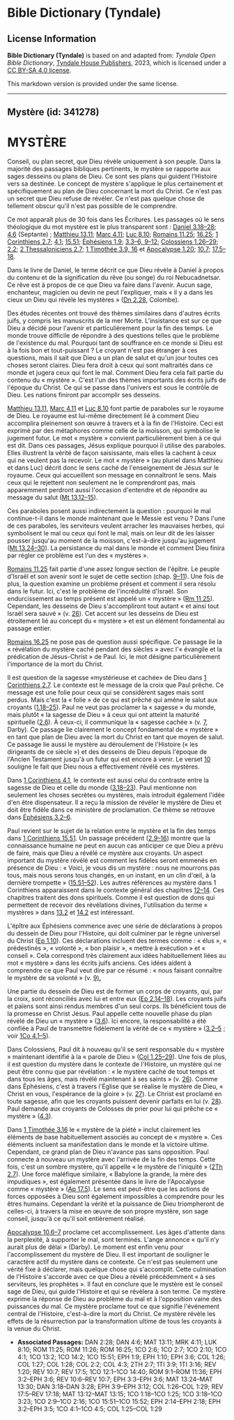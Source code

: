 # Bible Dictionary (Tyndale)

## License Information

**Bible Dictionary (Tyndale)** is based on and adapted from: _Tyndale Open Bible Dictionary_, [Tyndale House Publishers](https://tyndaleopenresources.com/), 2023, which is licensed under a [CC BY-SA 4.0 license](https://creativecommons.org/licenses/by-sa/4.0/legalcode.en).

This markdown version is provided under the same license.



--------------------------------

## Mystère (id: 341278)

MYSTÈRE
=======

Conseil, ou plan secret, que Dieu révèle uniquement à son peuple. Dans la majorité des passages bibliques pertinents, le mystère se rapporte aux sages desseins ou plans de Dieu. Ce sont ses plans qui guident l'Histoire vers sa destinée. Le concept de mystère s'applique le plus certainement et spécifiquement au plan de Dieu concernant la mort du Christ. Ce n'est pas un secret que Dieu refuse de révéler. Ce n'est pas quelque chose de tellement obscur qu'il n'est pas possible de le comprendre.

Ce mot apparaît plus de 30 fois dans les Écritures. Les passages où le sens théologique du mot mystère est le plus transparent sont : [Daniel 3\.18–28](https://ref.ly/Dan3:18-Dan3:28); [4\.6](https://ref.ly/Dan4:6) (Septante) ; [Matthieu 13\.11](https://ref.ly/Matt13:11); [Marc 4\.11](https://ref.ly/Mark4:11); [Luc 8\.10](https://ref.ly/Luke8:10); [Romains 11\.25](https://ref.ly/Rom11:25); [16\.25](https://ref.ly/Rom16:25); [1 Corinthiens 2\.7](https://ref.ly/1Cor2:7); [4\.1](https://ref.ly/1Cor4:1); [15\.51](https://ref.ly/1Cor15:51); [Éphésiens 1\.9](https://ref.ly/Eph1:9); [3\.3–6, 9–12](https://ref.ly/Eph3:3-Eph3:6,Eph3:9-Eph3:12); [Colossiens 1\.26–29](https://ref.ly/Col1:26-Col1:29); [2\.2](https://ref.ly/Col2:2); [2 Thessaloniciens 2\.7](https://ref.ly/2Thess2:7); [1 Timothée 3\.9, 16](https://ref.ly/1Tim3:9,1Tim3:16) et [Apocalypse 1\.20](https://ref.ly/Rev1:20); [10\.7](https://ref.ly/Rev10:7); [17\.5–18](https://ref.ly/Rev17:5-Rev17:18).

Dans le livre de Daniel, le terme décrit ce que Dieu révèle à Daniel à propos du contenu et de la signification du rêve (ou songe) du roi Nebucadnetsar. Ce rêve est à propos de ce que Dieu va faire dans l'avenir. Aucun sage, enchanteur, magicien ou devin ne peut l'expliquer, mais « il y a dans les cieux un Dieu qui révèle les mystères » ([Dn 2\.28](https://ref.ly/Dan2:28), Colombe).

Des études récentes ont trouvé des thèmes similaires dans d'autres écrits juifs, y compris les manuscrits de la mer Morte. L'insistance est sur ce que Dieu a décidé pour l'avenir et particulièrement pour la fin des temps. Le monde trouve difficile de répondre à des questions telles que le problème de l'existence du mal. Pourquoi tant de souffrance en ce monde si Dieu est à la fois bon et tout\-puissant ? Le croyant n'est pas étranger à ces questions, mais il sait que Dieu a un plan de salut et qu'un jour toutes ces choses seront claires. Dieu fera droit à ceux qui sont maltraités dans ce monde et jugera ceux qui font le mal. Comment Dieu fera cela fait partie du contenu du « mystère ». C'est l'un des thèmes importants des écrits juifs de l'époque du Christ. Ce qui se passe dans l'univers est sous le contrôle de Dieu. Les nations finiront par accomplir ses desseins.

[Matthieu 13\.11](https://ref.ly/Matt13:11), [Marc 4\.11](https://ref.ly/Mark4:11) et [Luc 8\.10](https://ref.ly/Luke8:10) font partie de paraboles sur le royaume de Dieu. Le royaume est lui\-même directement lié à comment Dieu accomplira pleinement son œuvre à travers et à la fin de l'Histoire. Ceci est exprimé par des métaphores comme celle de la moisson, qui symbolise le jugement futur. Le mot « mystère » convient particulièrement bien à ce qui est dit. Dans ces passages, Jésus explique pourquoi il utilise des paraboles. Elles illustrent la vérité de façon saisissante, mais elles la cachent à ceux qui ne veulent pas la recevoir. Le mot « mystère » (au pluriel dans Matthieu et dans Luc) décrit donc le sens caché de l'enseignement de Jésus sur le royaume. Ceux qui accueillent son message en connaîtront le sens. Mais ceux qui le rejettent non seulement ne le comprendront pas, mais apparemment perdront aussi l'occasion d'entendre et de répondre au message du salut ([Mt 13\.12–15](https://ref.ly/Matt13:12-Matt13:15)).

Ces paraboles posent aussi indirectement la question : pourquoi le mal continue\-t\-il dans le monde maintenant que le Messie est venu ? Dans l'une de ces paraboles, les serviteurs veulent arracher les mauvaises herbes, qui symbolisent le mal ou ceux qui font le mal, mais on leur dit de les laisser pousser jusqu'au moment de la moisson, c'est\-à\-dire jusqu'au jugement ([Mt 13\.24–30](https://ref.ly/Matt13:24-Matt13:30)). La persistance du mal dans le monde et comment Dieu finira par régler ce problème est l'un des « mystères ».

[Romains 11\.25](https://ref.ly/Rom11:25) fait partie d'une assez longue section de l'épître. Le peuple d'Israël et son avenir sont le sujet de cette section (chap. [9–11](https://ref.ly/Rom9:1-Rom11:36)). Une fois de plus, la question examine un problème présent et comment il sera résolu dans le futur. Ici, c'est le problème de l'incrédulité d'Israël. Son endurcissement au temps présent est appelé un « mystère » ([Rm 11\.25](https://ref.ly/Rom11:25)). Cependant, les desseins de Dieu s'accompliront tout autant « et ainsi tout Israël sera sauvé » (v. [26](https://ref.ly/Rom11:26)). Cet accent sur les desseins de Dieu est étroitement lié au concept du « mystère » et est un élément fondamental au passage entier.

[Romains 16\.25](https://ref.ly/Rom16:25) ne pose pas de question aussi spécifique. Ce passage lie la « révélation du mystère caché pendant des siècles » avec l'« évangile et la prédication de Jésus\-Christ » de Paul. Ici, le mot désigne particulièrement l'importance de la mort du Christ.

Il est question de la sagesse «mystérieuse et cachée» de Dieu dans [1 Corinthiens 2\.7](https://ref.ly/1Cor2:7). Le contexte est le message de la croix que Paul prêche. Ce message est une folie pour ceux qui se considèrent sages mais sont perdus. Mais c'est la « folie » de ce qui est prêché qui amène le salut aux croyants ([1\.18–25](https://ref.ly/1Cor1:18-1Cor1:25)). Paul ne veut pas proclamer la « sagesse » du monde, mais plutôt « la sagesse de Dieu » à ceux qui ont atteint la maturité spirituelle ([2\.6](https://ref.ly/1Cor2:6)). À ceux\-ci, il communique la « sagesse cachée » (v. [7](https://ref.ly/1Cor2:7), Darby). Ce passage lie clairement le concept fondamental de « mystère » en tant que plan de Dieu avec la mort du Christ en tant que moyen de salut. Ce passage lie aussi le mystère au déroulement de l'Histoire (« les dirigeants de ce siècle ») et des desseins de Dieu depuis l'époque de l'Ancien Testament jusqu'à un futur qui est encore à venir. Le verset [10](https://ref.ly/1Cor2:10) souligne le fait que Dieu nous a effectivement révélé ces mystères.

Dans [1 Corinthiens 4\.1](https://ref.ly/1Cor4:1), le contexte est aussi celui du contraste entre la sagesse de Dieu et celle du monde ([3\.18–23](https://ref.ly/1Cor3:18-1Cor3:23)). Paul mentionne non seulement les choses secrètes ou mystères, mais introduit également l'idée d'en être dispensateur. Il a reçu la mission de révéler le mystère de Dieu et doit être fidèle dans ce ministère de proclamation. Ce thème se retrouve dans [Éphésiens 3\.2–6](https://ref.ly/Eph3:2-Eph3:6).

Paul revient sur le sujet de la relation entre le mystère et la fin des temps dans [1 Corinthiens 15\.51](https://ref.ly/1Cor15:51). Un passage précédent ([2\.9–16](https://ref.ly/1Cor2:9-1Cor2:16)) montre que la connaissance humaine ne peut en aucun cas anticiper ce que Dieu a prévu de faire, mais que Dieu a révélé ce mystère aux croyants. Un aspect important du mystère révélé est comment les fidèles seront emmenés en présence de Dieu : « Voici, je vous dis un mystère : nous ne mourrons pas tous, mais nous serons tous changés, en un instant, en un clin d'œil, à la dernière trompette » ([15\.51–52](https://ref.ly/1Cor15:51-1Cor15:52)). Les autres références au mystère dans 1 Corinthiens apparaissent dans le contexte général des chapitres [12–14](https://ref.ly/1Cor12:1-1Cor14:40). Ces chapitres traitent des dons spirituels. Comme il est question de dons qui permettent de recevoir des révélations divines, l'utilisation du terme « mystères » dans [13\.2](https://ref.ly/1Cor13:2) et [14\.2](https://ref.ly/1Cor14:2) est intéressant.

L'épître aux Éphésiens commence avec une série de déclarations à propos du dessein de Dieu pour l'Histoire, qui doit culminer par le règne universel du Christ ([Ep 1\.10](https://ref.ly/Eph1:10)). Ces déclarations incluent des termes comme : « élus », « prédestinés », « volonté », « bon plaisir », « mettre à exécution » et « conseil ». Cela correspond très clairement aux idées habituellement liées au mot « mystère » dans les écrits juifs anciens. Ces idées aident à comprendre ce que Paul veut dire par ce résumé : « nous faisant connaître le mystère de sa volonté » (v. [9\).](https://ref.ly/Eph1:9)

Une partie du dessein de Dieu est de former un corps de croyants, qui, par la croix, sont réconciliés avec lui et entre eux ([Ep 2\.14–18](https://ref.ly/Eph2:14-Eph2:18)). Les croyants juifs et païens sont ainsi rendus membres d'un seul corps. Ils bénéficient tous de la promesse en Christ Jésus. Paul appelle cette nouvelle phase du plan révélé de Dieu un « mystère » ([3\.6](https://ref.ly/Eph3:6)). Ici encore, la responsabilité a été confiée à Paul de transmettre fidèlement la vérité de ce « mystère » ([3\.2–5](https://ref.ly/Eph3:2-Eph3:5) ; voir [1Co 4\.1–5](https://ref.ly/1Cor4:1-1Cor4:5)).

Dans Colossiens, Paul dit à nouveau qu'il se sent responsable du « mystère » maintenant identifié à la « parole de Dieu » ([Col 1\.25–29](https://ref.ly/Col1:25-Col1:29)). Une fois de plus, il est question du mystère dans le contexte de l'Histoire, un mystère qui ne peut être connu que par révélation : « le mystère caché de tout temps et dans tous les âges, mais révélé maintenant à ses saints » (v. [26](https://ref.ly/Col1:26)). Comme dans Éphésiens, c'est à travers l'Église que se réalise le mystère de Dieu, « Christ en vous, l'espérance de la gloire » (v. [27](https://ref.ly/Col1:27)). Le Christ est proclamé en toute sagesse, afin que les croyants puissent devenir parfaits en lui (v. [28](https://ref.ly/Col1:28)). Paul demande aux croyants de Colosses de prier pour lui qui prêche ce « mystère » ([4\.3](https://ref.ly/Col4:3)).

Dans [1 Timothée 3\.16](https://ref.ly/1Tim3:16) le « mystère de la piété » inclut clairement les éléments de base habituellement associés au concept de « mystère ». Ces éléments incluent sa manifestation dans le monde et la victoire ultime. Cependant, ce grand plan de Dieu n'avance pas sans opposition. Paul connecte à nouveau un mystère avec l'arrivée de la fin des temps. Cette fois, c'est un sombre mystère, qu'il appelle « le mystère de l'iniquité » ([2Th 2\.7](https://ref.ly/2Thess2:7)). Une force maléfique similaire, « Babylone la grande, la mère des impudiques », est également présentée dans le livre de l'Apocalypse comme « mystère » ([Ap 17\.5](https://ref.ly/Rev17:5)). Le sens est peut\-être que les actions de forces opposées à Dieu sont également impossibles à comprendre pour les êtres humains. Cependant la vérité et la puissance de Dieu triompheront de celles\-ci, à travers la mise en œuvre de son propre mystère, son sage conseil, jusqu'à ce qu'il soit entièrement réalisé.

[Apocalypse 10\.6–7](https://ref.ly/Rev10:6-Rev10:7) proclame cet accomplissement. Les âges d'attente dans la perplexité, à supporter le mal, sont terminés. L'ange annonce « qu’il n’y aurait plus de délai » (Darby). Le moment est enfin venu pour l'accomplissement du mystère de Dieu. Il est important de souligner le caractère actif du mystère dans ce contexte. Ce n'est pas seulement une vérité fixe à déclarer, mais quelque chose qui s'accomplit. Cette culmination de l'Histoire s'accorde avec ce que Dieu a révélé précédemment « à ses serviteurs, les prophètes ». Il faut en conclure que le mystère est le conseil sage de Dieu, qui guide l'Histoire et qui se révèlera à son terme. Ce mystère exprime la réponse de Dieu au problème du mal et à l'opposition vaine des puissances du mal. Ce mystère proclame tout ce que signifie l'événement central de l'Histoire, c'est\-à\-dire la mort du Christ. Ce mystère révèle les effets de la résurrection par la transformation ultime de tous les croyants à la venue du Christ.

* **Associated Passages:** DAN 2:28; DAN 4:6; MAT 13:11; MRK 4:11; LUK 8:10; ROM 11:25; ROM 11:26; ROM 16:25; 1CO 2:6; 1CO 2:7; 1CO 2:10; 1CO 4:1; 1CO 13:2; 1CO 14:2; 1CO 15:51; EPH 1:9; EPH 1:10; EPH 3:6; COL 1:26; COL 1:27; COL 1:28; COL 2:2; COL 4:3; 2TH 2:7; 1TI 3:9; 1TI 3:16; REV 1:20; REV 10:7; REV 17:5; 1CO 12:1–1CO 14:40; ROM 9:1–ROM 11:36; EPH 3:2–EPH 3:6; REV 10:6–REV 10:7; EPH 3:3–EPH 3:6; MAT 13:24–MAT 13:30; DAN 3:18–DAN 3:28; EPH 3:9–EPH 3:12; COL 1:26–COL 1:29; REV 17:5–REV 17:18; MAT 13:12–MAT 13:15; 1CO 1:18–1CO 1:25; 1CO 3:18–1CO 3:23; 1CO 2:9–1CO 2:16; 1CO 15:51–1CO 15:52; EPH 2:14–EPH 2:18; EPH 3:2–EPH 3:5; 1CO 4:1–1CO 4:5; COL 1:25–COL 1:29

